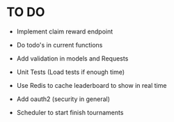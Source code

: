 # TO DO

* Implement claim reward endpoint


* Do todo's in current functions


* Add validation in models and Requests


* Unit Tests (Load tests if enough time)


* Use Redis to cache leaderboard to show in real time


* Add oauth2 (security in general)


* Scheduler to start finish tournaments

